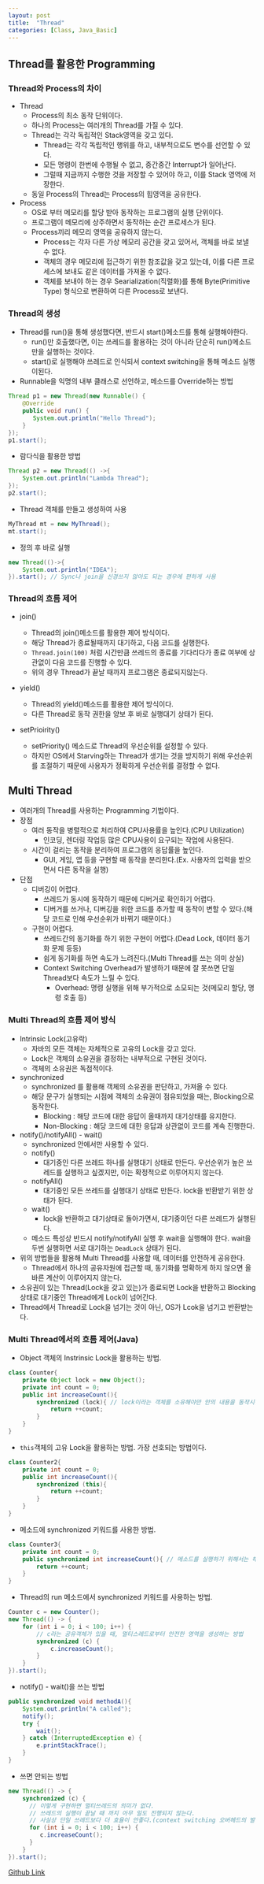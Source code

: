 ```yaml
---
layout: post
title:  "Thread"
categories: [Class, Java_Basic]
---
```


## Thread를 활용한 Programming
### Thread와 Process의 차이
- Thread
  - Process의 최소 동작 단위이다.
  - 하나의 Process는 여러개의 Thread를 가질 수 있다.
  - Thread는 각각 독립적인 Stack영역을 갖고 있다.
    - Thread는 각각 독립적인 행위를 하고, 내부적으로도 변수를 선언할 수 있다.
    - 모든 명령이 한번에 수행될 수 없고, 중간중간 Interrupt가 일어난다.
    - 그럴때 지금까지 수행한 것을 저장할 수 있어야 하고, 이를 Stack 영역에 저장한다.
  - 동일 Process의 Thread는 Process의 힙영역을 공유한다.
- Process
  - OS로 부터 메모리를 할당 받아 동작하는 프로그램의 실행 단위이다.
  - 프로그램이 메모리에 상주하면서 동작하는 순간 프로세스가 된다.
  - Process끼리 메모리 영역을 공유하지 않는다.
    - Process는 각자 다른 가상 메모리 공간을 갖고 있어서, 객체를 바로 보낼 수 없다.
    - 객체의 경우 메모리에 접근하기 위한 참조값을 갖고 있는데, 이를 다른 프로세스에 보내도 같은 데이터를 가져올 수 없다.
    - 객체를 보내야 하는 경우 Searialization(직렬화)를 통해 Byte(Primitive Type) 형식으로 변환하여 다른 Process로 보낸다.

### Thread의 생성
- Thread를 run()을 통해 생성했다면, 반드시 start()메소드를 통해 실행해야한다.
  - run()만 호출했다면, 이는 쓰레드를 활용하는 것이 아니라 단순히 run()메소드만을 실행하는 것이다.
  - start()로 실행해야 쓰레드로 인식되서 context switching을 통해 메소드 실행이된다.
- Runnable을 익명의 내부 클래스로 선언하고, 메소드를 Override하는 방법
```java
Thread p1 = new Thread(new Runnable() {
    @Override
    public void run() {
       System.out.println("Hello Thread");
    }
});
p1.start();
```

- 람다식을 활용한 방법
```java
Thread p2 = new Thread(() ->{
    System.out.println("Lambda Thread");
});
p2.start();
```

- Thread 객체를 만들고 생성하여 사용
```java
MyThread mt = new MyThread();
mt.start();
```

- 정의 후 바로 실행
```java
new Thread(()->{
    System.out.println("IDEA");
}).start(); // Sync나 join을 신경쓰지 않아도 되는 경우에 편하게 사용
```

### Thread의 흐름 제어
- join()
  - Thread의 join()메소드를 활용한 제어 방식이다.
  - 해당 Thread가 종료될때까지 대기하고, 다음 코드를 실행한다.
  - `Thread.join(100)` 처럼 시간만큼 쓰레드의 종료를 기다리다가 종료 여부에 상관없이 다음 코드를 진행할 수 있다.
  - 위의 경우 Thread가 끝날 때까지 프로그램은 종료되지않는다.

- yield()
  - Thread의 yield()메소드를 활용한 제어 방식이다.
  - 다른 Thread로 동작 권한을 양보 후 바로 실행대기 상태가 된다.

- setPrioirity()
  - setPriority() 메소드로 Thread의 우선순위를 설정할 수 있다.
  - 하지만 OS에서 Starving하는 Thread가 생기는 것을 방지하기 위해 우선순위를 조절하기 때문에 사용자가 정확하게 우선순위를 결정할 수 없다.

## Multi Thread
- 여러개의 Thread를 사용하는 Programming 기법이다.
- 장점
  - 여러 동작을 병렬적으로 처리하여 CPU사용률을 높인다.(CPU Utilization)
    - 인코딩, 렌더링 작업등 많은 CPU사용이 요구되는 작업에 사용된다.
  - 시간이 걸리는 동작을 분리하여 프로그램의 응답률을 높인다.
    - GUI, 게임, 앱 등을 구현할 때 동작을 분리한다.(Ex. 사용자의 입력을 받으면서 다른 동작을 실행)
- 단점
  - 디버깅이 어렵다.
    - 쓰레드가 동시에 동작하기 때문에 디버거로 확인하기 어렵다.
    - 디버거를 쓰거나, 디버깅을 위한 코드를 추가할 때 동작이 변할 수 있다.(해당 코드로 인해 우선순위가 바뀌기 때문이다.)
  - 구현이 어렵다.
    - 쓰레드간의 동기화를 하기 위한 구현이 어렵다.(Dead Lock, 데이터 동기화 문제 등등)
    - 쉽게 동기화를 하면 속도가 느려진다.(Multi Thread를 쓰는 의미 상실)
    - Context Switching Overhead가 발생하기 때문에 잘 못쓰면 단일 Thread보다 속도가 느릴 수 있다.
      - Overhead: 명령 실행을 위해 부가적으로 소모되는 것(메모리 할당, 명령 호출 등)

### Multi Thread의 흐름 제어 방식
- Intrinsic Lock(고유락)
  - 자바의 모든 객체는 자체적으로 고유의 Lock을 갖고 있다.
  - Lock은 객체의 소유권을 결정하는 내부적으로 구현된 것이다.
  - 객체의 소유권은 독점적이다.
- synchronized
  - synchronized 를 활용해 객체의 소유권을 판단하고, 가져올 수 있다.
  - 해당 문구가 실행되는 시점에 객체의 소유권이 점유되었을 때는, Blocking으로 동작한다.
    - Blocking : 해당 코드에 대한 응답이 올때까지 대기상태를 유지한다.
    - Non-Blocking : 해당 코드에 대한 응답과 상관없이 코드를 계속 진행한다.
- notify()/notifyAll() - wait()
  - synchronized 안에서만 사용할 수 있다.
  - notify()
    - 대기중인 다른 쓰레드 하나를 실행대기 상태로 만든다. 우선순위가 높은 쓰레드를 실행하고 싶겠지만, 이는 확정적으로 이루어지지 않는다.
  - notifyAll()
    - 대기중인 모든 쓰레드를 실행대기 상태로 만든다. lock을 반환받기 위한 상태가 된다.
  - wait()
    - lock을 반환하고 대기상태로 돌아가면서, 대기중이던 다른 쓰레드가 실행된다.
  - 메소드 특성상 반드시 notify/notifyAll 실행 후 wait을 실행해야 한다. wait을 두번 실행하면 서로 대기하는 `DeadLock` 상태가 된다.
- 위의 방법들을 활용해 Multi Thread를 사용할 때, 데이터를 안전하게 공유한다.
  - Thread에서 하나의 공유자원에 접근할 때, 동기화를 명확하게 하지 않으면 올바른 계산이 이루어지지 않는다.
- 소유권이 있는 Thread(Lock을 갖고 있는)가 종료되면 Lock을 반환하고 Blocking 상태로 대기중인 Thread에게 Lock이 넘어간다.
- Thread에서 Thread로 Lock을 넘기는 것이 아닌, OS가 Lcok을 넘기고 반환받는다.

### Multi Thread에서의 흐름 제어(Java)
- Object 객체의 Instrinsic Lock을 활용하는 방법.
```java
class Counter{
    private Object lock = new Object();
    private int count = 0;
    public int increaseCount(){
        synchronized (lock){ // lock이라는 객체를 소유해야만 안의 내용을 동작시킬 수 있다.
            return ++count;
        }
    }
}
```

- `this`객체의 고유 Lock을 활용하는 방법. 가장 선호되는 방법이다.
```java
class Counter2{
    private int count = 0;
    public int increaseCount(){
        synchronized (this){
            return ++count;
        }
    }
}
```

- 메소드에 synchronized 키워드를 사용한 방법.
```java
class Counter3{
    private int count = 0;
    public synchronized int increaseCount(){ // 메소드를 실행하기 위해서는 해당 객체의 lock을 소유하고 있어야 한다.
        return ++count;
    }
}
```

- Thread의 run 메소드에서 synchronized 키워드를 사용하는 방법.
```java
Counter c = new Counter();
new Thread(() -> {
    for (int i = 0; i < 100; i++) {
        // c라는 공유객체가 있을 때, 멀티스레드로부터 안전한 영역을 생성하는 방법
        synchronized (c) {
            c.increaseCount();
        }
    }
}).start();
```

- notify() - wait()을 쓰는 방법
```java
public synchronized void methodA(){
    System.out.println("A called");
    notify();
    try {
        wait();
    } catch (InterruptedException e) {
        e.printStackTrace();
    }
}
```

- 쓰면 안되는 방법
```java
new Thread(() -> {
    synchronized (c) {
      // 이렇게 구현하면 멀티쓰레드의 의미가 없다.
      // 쓰레드의 실행이 끝날 때 까지 아무 일도 진행되지 않는다.
      // 사실상 단일 쓰레드보다 더 효율이 안좋다.(context switching 오버헤드의 발생)
      for (int i = 0; i < 100; i++) {
         c.increaseCount();
      }
    }
}).start();
```

[Github Link](https://github.com/chundh/java-til/tree/master/5_JavaAdvanced/src/com/company/day8/Multi_Thread)